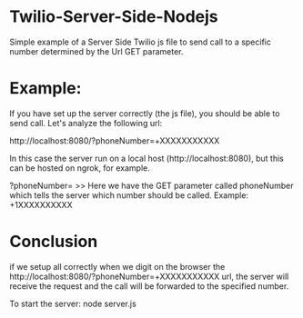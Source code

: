 # Twilio-Server-Side-Nodejs
Simple example of a Server Side Twilio js file to send call to a specific number determined by the Url GET parameter.

# Example:
If you have set up the server correctly (the js file), you should be able to send call. Let's analyze the following url:

http://localhost:8080/?phoneNumber=+XXXXXXXXXXX

In this case the server run on a local host (http://localhost:8080), but this can be hosted on ngrok, for example.

?phoneNumber= >> Here we have the GET parameter called phoneNumber which tells the server which number should be called. Example: +1XXXXXXXXXX

# Conclusion

if we setup all correctly when we digit on the browser the http://localhost:8080/?phoneNumber=+XXXXXXXXXXX url, the server will receive the request and the call will be forwarded to the specified number.

To start the server: node server.js
